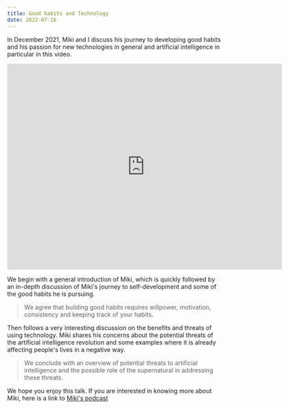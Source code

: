 ```yaml
---
title: Good habits and Technology
date: 2022-07-16
---
```

In December 2021, Miki and I discuss his journey to developing good habits and his passion for new technologies in general and artificial intelligence in particular in this video.  

<iframe
    width="640"
    height="480"
    src="https://www.youtube.com/embed/Ga6Pow_Dsnc"
    frameborder="0"
    allow="autoplay; encrypted-media"
    allowfullscreen
>
</iframe>

We begin with a general introduction of Miki, which is quickly followed by an in-depth discussion of Miki's journey to self-development and some of the good habits he is pursuing. 

> We agree that building good habits requires willpower, motivation, consistency and keeping track of your habits.

Then follows a very interesting discussion on the benefits and threats of using technology. Miki shares his concerns about the potential threats of the artificial intelligence revolution and some examples where it is already affecting people's lives in a negative way.

> We conclude with an overview of potential threats to artificial intelligence and the possible role of the supernatural in addressing these threats. 

We hope you enjoy this talk. If you are interested in knowing more about Miki, here is a link to [Miki's podcast](https://linktr.ee/vanousek)